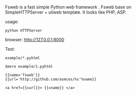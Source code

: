 Fsweb is a fast simple Python web framework .
Fsweb base on SimpleHTTPServer + uliweb template.
It looks like PHP, ASP.


usage:

```
python HTTPServer
```

browser: http://127.0.0.1:8000

Test:

```
example/*.pyhtml
```


```
$more example/1.pyhtml 

{{name='fsweb'}}
{{url='http://github.com/asmcos/%s'%name}}

<a href={{=url}}> {{=name}} </a>

```
